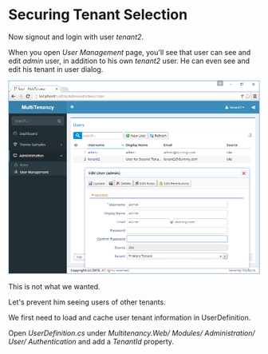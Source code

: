 # Securing Tenant Selection

Now signout and login with user *tenant2*.

When you open *User Management* page, you'll see that user can see and edit *admin* user, in addition to his own *tenant2* user. He can even see and edit his tenant in user dialog.

![Tenant2 Logged In](img/tenant2_logged_in.png)

This is not what we wanted.

Let's prevent him seeing users of other tenants.

We first need to load and cache user tenant information in UserDefinition.

Open *UserDefinition.cs* under *Multitenancy.Web/ Modules/ Administration/ User/ Authentication* and add a *TenantId* property.


